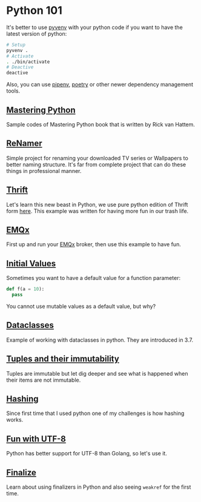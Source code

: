 # Python 101

It's better to use [pyvenv](https://github.com/pyenv/pyenv) with your python code
if you want to have the latest version of python:

```bash
# Setup
pyvenv .
# Activate
. ./bin/activate
# Deactive
deactive
```

Also, you can use [pipenv](https://github.com/pypa/pipenv),
[poetry](https://github.com/python-poetry/poetry) or other newer dependency management tools.

## [Mastering Python](mastering-python)

Sample codes of Mastering Python book that is written by Rick van Hattem.

## [ReNamer](renamer)

Simple project for renaming your downloaded TV series or Wallpapers
to better naming structure.
It's far from complete project that can do these things in professional manner.

## [Thrift](thrift)

Let's learn this new beast in Python,
we use pure python edition of Thrift form
[here](https://github.com/Thriftpy/thriftpy2).
This example was written for having more fun in our trash life.

## [EMQx](emqtt)

First up and run your [EMQx](https://emqx.io) broker,
then use this example to have fun.

## [Initial Values](./initial-values/)

Sometimes you want to have a default value for a function parameter:

```python
def f(a = 10):
  pass
```

You cannot use mutable values as a default value, but why?

## [Dataclasses](./dataclasses)

Example of working with dataclasses in python. They are introduced in 3.7.

## [Tuples and their immutability](./tuples-immutability/)

Tuples are immutable but let dig deeper and see what is happened when their items are not immutable.

## [Hashing](./hashing)

Since first time that I used python one of my challenges is how hashing works.

## [Fun with UTF-8](./fun-with-utf8)

Python has better support for UTF-8 than Golang, so let's use it.

## [Finalize](./finalize)

Learn about using finalizers in Python and also seeing `weakref` for the first time.
